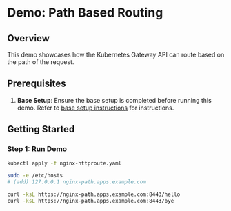 # Demo: Path Based Routing

## Overview

This demo showcases how the Kubernetes Gateway API can route based on the path of the request.

## Prerequisites

1. **Base Setup**: Ensure the base setup is completed before running this demo. Refer to [base setup
   instructions](../../../README.md) for instructions.

## Getting Started

### Step 1: Run Demo

```bash
kubectl apply -f nginx-httproute.yaml

sudo -e /etc/hosts
# (add) 127.0.0.1 nginx-path.apps.example.com

curl -ksL https://nginx-path.apps.example.com:8443/hello
curl -ksL https://nginx-path.apps.example.com:8443/bye
```
